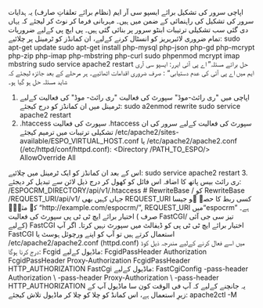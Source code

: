 اپاچی سرور کی تشکیل برائے ایسپو سی آر ایم (نظام برائے تعلقاتِ صارف)
یہ ہدایات سرور کی تشکیل کی راہنمائی کے ضمن میں ہیں۔ مہربانی فرما کر نوٹ کر لیجئے کہ یہاں دی گئی سب تشکیلی ترتیبات ابنٹو سرور پر بنائی گئی ہیں۔
پی ایچ پی کےلیے ضروریات
تمام ضروری لائبریریز کو انسٹال کرنے کےلیے، ان کمانڈز کو ٹرمینل پر چلائیے:
sudo apt-get update
sudo apt-get install php-mysql php-json php-gd php-mcrypt php-zip php-imap php-mbstring php-curl
sudo phpenmod mcrypt imap mbstring
sudo service apache2 restart
حل برائے مسئلہ” اے پی آئی ایرر: ایسپو سی آری ایم میں اے پی آئی کی عدم دستیابی“ :
صرف ضروری اقدامات اٹھائیے۔ ہر مرحلے کے بعد جائزہ لیجئے کہ شاید مسئلہ حل ہو گیا ہو۔ 
1.	اپاچی میں "ری رائٹ-موڈ" سپورٹ کی فعالیت
"ری رائٹ- موڈ" کی فعالیت کےلیے ٹرمینل میں ان کمانڈز کو درج کیجئے:
sudo a2enmod rewrite
sudo service apache2 restart
2.	.htaccess سپورٹ کی فعالیت
.htaccess سپورٹ کی فعالیت کےلیے سرور کی ان تشکیلی ترتیبات میں ترمیم کیجئے
 /etc/apache2/sites-available/ESPO_VIRTUAL_HOST.conf یا /etc/apache2/apache2.conf (/etc/httpd/conf/httpd.conf): 
<Directory /PATH_TO_ESPO/>
AllowOverride All
</Directory>
اس کے بعد ان کمانڈز کو ایک ٹرمینل میں چلائیے:
sudo service apache2 restart
3.	ری رائٹ بیس پاتھ کا اضافہ
اس فائل کو کھول کر درج ذیل لائن سے تبدیل کر دیجئے: /ESPOCRM_DIRECTORY/api/v1/.htaccess 
# RewriteBase /
کو
RewriteBase /REQUEST_URI/api/v1/
جہاں کہیں بھی REQUEST_URI  کسی ربط کا حصہ ہو جیسا کہ مثلاۤ
“http://example.com/espocrm/”, REQUEST_URI میں“espocrm” ہے۔
اختیار برائے ایچ ٹی ٹی پی سپورٹ کی فعالیت ( صرف FastCGI/ تیز سی جی آئی کےلیے) 
FastCGI اختیار برائے ایچ ٹی ٹی پی کو ڈیفالٹ میں سپورٹ نہیں کرتا۔ اگر آپ FastCGI استعمال کرتے ہیں تو آپ کو اپنے ورچوئل ہوسٹ یا /etc/apache2/apache2.conf (httpd.conf) میں اسے فعال کرنے کےلیے مندرجہ ذیل کوڈ درج کرنا ہوگا:
Fcgid ماڈیول کےلیے: 

<IfModule mod_fcgid.c>
  FcgidPassHeader Authorization
  FcgidPassHeader Proxy-Authorization
  FcgidPassHeader HTTP_AUTHORIZATION  
</IfModule>
FastCgi ماڈیول کےلیے:
<IfModule mod_fastcgi.c>
   FastCgiConfig -pass-header Authorization \
                        -pass-header Proxy-Authorization \
                        -pass-header HTTP_AUTHORIZATION  
</IfModule>
یہ جانچنے کےلیے کہ آپ فی الوقت کون سا ماڈیول آپ کے زیرِ استعمال ہے، اس کمانڈ کو چلا کو چلا کر ماڈیول تلاش کیجئے:
apache2ctl -M

